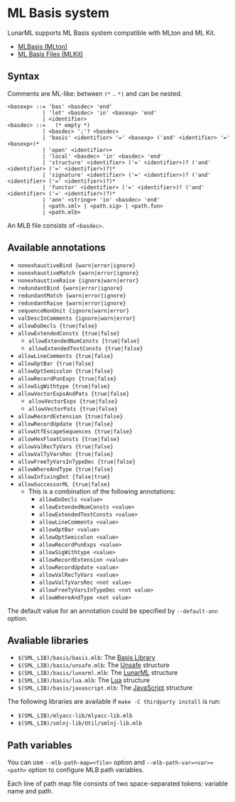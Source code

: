 # ML Basis system

LunarML supports ML Basis system compatible with MLton and ML Kit.

* [MLBasis (MLton)](http://mlton.org/MLBasis)
* [ML Basis Files (MLKit)](https://elsman.com/mlkit/mlbasisfiles.html)

## Syntax

Comments are ML-like: between `(*` .. `*)` and can be nested.

```
<basexp> ::= 'bas' <basdec> 'end'
           | 'let' <basdec> 'in' <basexp> 'end'
           | <identifier>
<basdec> ::=   (* empty *)
           | <basdec> ';'? <basdec>
           | 'basis' <identifier> '=' <basexp> ('and' <identifier> '=' <basexp>)*
           | 'open' <identifier>+
           | 'local' <basdec> 'in' <basdec> 'end'
           | 'structure' <identifier> ('=' <identifier>)? ('and' <identifier> ('=' <identifier>)?)*
           | 'signature' <identifier> ('=' <identifier>)? ('and' <identifier> ('=' <identifier>)?)*
           | 'functor' <identifier> ('=' <identifier>)? ('and' <identifier> ('=' <identifier>)?)*
           | 'ann' <string>+ 'in' <basdec> 'end'
           | <path.sml> | <path.sig> | <path.fun>
           | <path.mlb>
```

An MLB file consists of `<basdec>`.

## Available annotations

* `nonexhaustiveBind {warn|error|ignore}`
* `nonexhaustiveMatch {warn|error|ignore}`
* `nonexhaustiveRaise {ignore|warn|error}`
* `redundantBind {warn|error|ignore}`
* `redundantMatch {warn|error|ignore}`
* `redundantRaise {warn|error|ignore}`
* `sequenceNonUnit {ignore|warn|error}`
* `valDescInComments {ignore|warn|error}`
* `allowDoDecls {true|false}`
* `allowExtendedConsts {true|false}`
    * `allowExtendedNumConsts {true|false}`
    * `allowExtendedTextConsts {true|false}`
* `allowLineComments {true|false}`
* `allowOptBar {true|false}`
* `allowOptSemicolon {true|false}`
* `allowRecordPunExps {true|false}`
* `allowSigWithtype {true|false}`
* `allowVectorExpsAndPats {true|false}`
    * `allowVectorExps {true|false}`
    * `allowVectorPats {true|false}`
* `allowRecordExtension {true|false}`
* `allowRecordUpdate {true|false}`
* `allowUtfEscapeSequences {true|false}`
* `allowHexFloatConsts {true|false}`
* `allowValRecTyVars {true|false}`
* `allowValTyVarsRec {true|false}`
* `allowFreeTyVarsInTypeDec {true|false}`
* `allowWhereAndType {true|false}`
* `allowInfixingDot {false|true}`
* `allowSuccessorML {true|false}`
    * This is a combination of the following annotations:
        * `allowDoDecls <value>`
        * `allowExtendedNumConsts <value>`
        * `allowExtendedTextConsts <value>`
        * `allowLineComments <value>`
        * `allowOptBar <value>`
        * `allowOptSemicolon <value>`
        * `allowRecordPunExps <value>`
        * `allowSigWithtype <value>`
        * `allowRecordExtension <value>`
        * `allowRecordUpdate <value>`
        * `allowValRecTyVars <value>`
        * `allowValTyVarsRec <not value>`
        * `allowFreeTyVarsInTypeDec <not value>`
        * `allowWhereAndType <not value>`

The default value for an annotation could be specified by `--default-ann` option.

## Avaliable libraries

* `$(SML_LIB)/basis/basis.mlb`: The [Basis Library](BasisLibrary.md)
* `$(SML_LIB)/basis/unsafe.mlb`: The [Unsafe](UnsafeStructure.md) structure
* `$(SML_LIB)/basis/lunarml.mlb`: The [LunarML](LunarMLStructure.md) structure
* `$(SML_LIB)/basis/lua.mlb`: The [Lua](LuaInterface.md) structure
* `$(SML_LIB)/basis/javascript.mlb`: The [JavaScript](JavaScriptInterface.md) structure

The following libraries are available if `make -C thirdparty install` is run:

* `$(SML_LIB)/mlyacc-lib/mlyacc-lib.mlb`
* `$(SML_LIB)/smlnj-lib/Util/smlnj-lib.mlb`

## Path variables

You can use `--mlb-path-map=<file>` option and `--mlb-path-var=<var>=<path>` option to configure MLB path variables.

Each line of path map file consists of two space-separated tokens: variable name and path.

